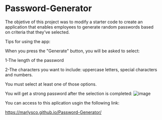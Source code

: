 # Password-Generator

The objetive of this project was to modify a starter code to create an application that enables employees to generate random passwords based on criteria that they’ve selected.

Tips for using the app:

When you press the "Generate" button, you will be asked to select:

1-The length of the password

2-The characters you want to include: uppercase letters, special characters and numbers.

You must select at least one of those options.

You will get a strong password after the selection is completed:
![image](https://user-images.githubusercontent.com/44534982/112669586-46ac3080-8e36-11eb-8e10-f39f430b84c1.png)

You can access to this aplication usgin the following link:

https://marlysco.github.io/Password-Generator/
